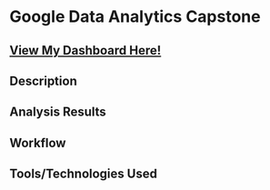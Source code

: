 <h1>Google Data Analytics Capstone</h1>

<h2><a href="https://public.tableau.com/views/CourseraCapstoneVisualizations/Dashboard1?:language=en-US&:display_count=n&:origin=viz_share_link">View My Dashboard Here!</a></h2>

<h2>Description</h2>

<h2>Analysis Results</h2>

<h2>Workflow</h2>

<h2>Tools/Technologies Used</h2>
